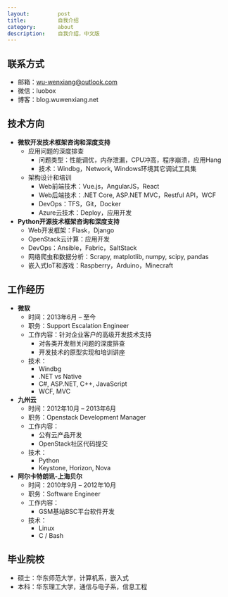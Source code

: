 ```yaml
---
layout:         post
title:          自我介绍
category:       about
description:    自我介绍，中文版
---
```


## 联系方式
- 邮箱：wu-wenxiang@outlook.com
- 微信：luobox
- 博客：blog.wuwenxiang.net

## 技术方向
- **微软开发技术框架咨询和深度支持**
	- 应用问题的深度排查
		- 问题类型：性能调优，内存泄漏，CPU冲高，程序崩溃，应用Hang
		- 技术：Windbg，Network, Windows环境其它调试工具集
	- 架构设计和培训
		- Web前端技术：Vue.js，AngularJS，React
		- Web后端技术：.NET Core, ASP.NET MVC，Restful API，WCF
		- DevOps：TFS，Git，Docker
		- Azure云技术：Deploy，应用开发
- **Python开源技术框架咨询和深度支持**
	- Web开发框架：Flask，Django
	- OpenStack云计算：应用开发
	- DevOps：Ansible，Fabric，SaltStack
	- 网络爬虫和数据分析：Scrapy, matplotlib, numpy, scipy, pandas
	- 嵌入式IoT和游戏：Raspberry，Arduino，Minecraft

## 工作经历
- **微软** 
	- 时间：2013年6月 – 至今
	- 职务：Support Escalation Engineer
	- 工作内容：针对企业客户的高级开发技术支持
		- 对各类开发相关问题的深度排查
		- 开发技术的原型实现和培训讲座
	- 技术：
		- Windbg
		- .NET vs Native
		- C#, ASP.NET, C++, JavaScript
		- WCF, MVC
- **九州云**
	- 时间：2012年10月 – 2013年6月
	- 职务：Openstack Development Manager
	- 工作内容：
		- 公有云产品开发
		- OpenStack社区代码提交
	- 技术：
		- Python
		- Keystone, Horizon, Nova
- **阿尔卡特朗讯-上海贝尔**
	- 时间：2010年9月 – 2012年10月
	- 职务：Software Engineer
	- 工作内容：
		- GSM基站BSC平台软件开发
	- 技术：
		- Linux
		- C / Bash

## 毕业院校
- 硕士：华东师范大学，计算机系，嵌入式
- 本科：华东理工大学，通信与电子系，信息工程